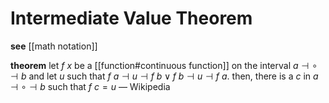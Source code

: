 # Intermediate Value Theorem

**see** [[math notation]]

**theorem** let $f\ x$ be a [[function#continuous function]] on the interval $a \dashv \circ \dashv b$ and let $u$ such that $f\ a \dashv u \dashv f\ b \lor f\ b \dashv u \dashv f\ a$. then, there is a $c$ in $a \dashv \circ \dashv b$ such that $f\ c = u$ &mdash; Wikipedia
